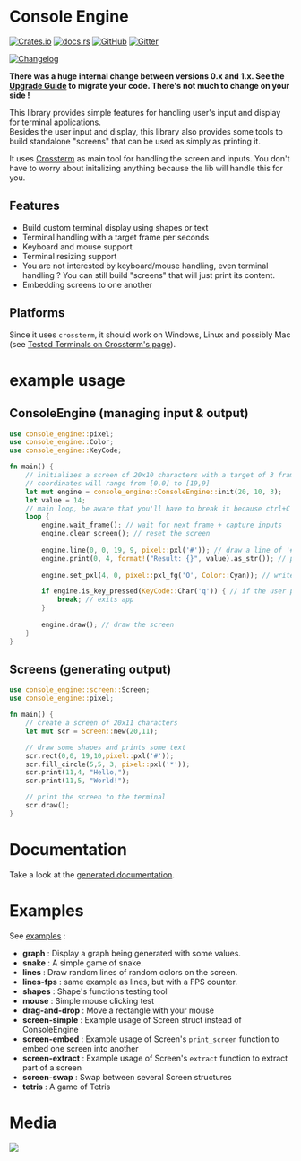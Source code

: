 # Console Engine

[![Crates.io](https://img.shields.io/crates/v/console_engine)](https://crates.io/crates/console_engine)
[![docs.rs](https://docs.rs/console_engine/badge.svg)](https://docs.rs/console_engine/)
[![GitHub](https://img.shields.io/github/license/VincentFoulon80/console_engine)](https://github.com/VincentFoulon80/console_engine/blob/master/LICENSE)
[![Gitter](https://badges.gitter.im/rs_console_engine/community.svg)](https://gitter.im/rs_console_engine/community?utm_source=badge&utm_medium=badge&utm_campaign=pr-badge)

[![Changelog](https://img.shields.io/badge/-changelog-informational)](https://github.com/VincentFoulon80/console_engine/releases)

**There was a huge internal change between versions 0.x and 1.x. See the [Upgrade Guide](https://github.com/VincentFoulon80/console_engine/blob/master/UPGRADE_1.0.md) to migrate your code. There's not much to change on your side !**

This library provides simple features for handling user's input and display for terminal applications.  
Besides the user input and display, this library also provides some tools to build standalone "screens" that can be used as simply as printing it.

It uses [Crossterm](https://crates.io/crates/crossterm) as main tool for handling the screen and inputs. You don't have to worry about initalizing anything because the lib will handle this for you.

## Features

- Build custom terminal display using shapes or text
- Terminal handling with a target frame per seconds
- Keyboard and mouse support
- Terminal resizing support
- You are not interested by keyboard/mouse handling, even terminal handling ? You can still build "screens" that will just print its content.
- Embedding screens to one another

## Platforms

Since it uses `crossterm`, it should work on Windows, Linux and possibly Mac (see [Tested Terminals on Crossterm's page](https://crates.io/crates/crossterm#tested-terminals)).

# example usage 

## ConsoleEngine (managing input & output)
```rust
use console_engine::pixel;
use console_engine::Color;
use console_engine::KeyCode;

fn main() {
    // initializes a screen of 20x10 characters with a target of 3 frames per second
    // coordinates will range from [0,0] to [19,9]
    let mut engine = console_engine::ConsoleEngine::init(20, 10, 3);
    let value = 14;
    // main loop, be aware that you'll have to break it because ctrl+C is captured
    loop {
        engine.wait_frame(); // wait for next frame + capture inputs
        engine.clear_screen(); // reset the screen
    
        engine.line(0, 0, 19, 9, pixel::pxl('#')); // draw a line of '#' from [0,0] to [19,9]
        engine.print(0, 4, format!("Result: {}", value).as_str()); // prints some value at [0,4]
    
        engine.set_pxl(4, 0, pixel::pxl_fg('O', Color::Cyan)); // write a majestic cyan 'O' at [4,0]

        if engine.is_key_pressed(KeyCode::Char('q')) { // if the user presses 'q' :
            break; // exits app
        }
    
        engine.draw(); // draw the screen
    }
}
```

## Screens (generating output)
```rust
use console_engine::screen::Screen;
use console_engine::pixel;

fn main() {
    // create a screen of 20x11 characters
    let mut scr = Screen::new(20,11);

    // draw some shapes and prints some text
    scr.rect(0,0, 19,10,pixel::pxl('#'));
    scr.fill_circle(5,5, 3, pixel::pxl('*'));
    scr.print(11,4, "Hello,");
    scr.print(11,5, "World!");

    // print the screen to the terminal
    scr.draw();
}
```

# Documentation

Take a look at the [generated documentation](https://docs.rs/console_engine/).

# Examples

See [examples](https://github.com/VincentFoulon80/console_engine/tree/master/examples) :
- **graph** : Display a graph being generated with some values.
- **snake** : A simple game of snake.
- **lines** : Draw random lines of random colors on the screen.
- **lines-fps** : same example as lines, but with a FPS counter.
- **shapes** : Shape's functions testing tool
- **mouse** : Simple mouse clicking test
- **drag-and-drop** : Move a rectangle with your mouse
- **screen-simple** : Example usage of Screen struct instead of ConsoleEngine
- **screen-embed** : Example usage of Screen's `print_screen` function to embed one screen into another
- **screen-extract** : Example usage of Screen's `extract` function to extract part of a screen
- **screen-swap** : Swap between several Screen structures
- **tetris** : A game of Tetris

# Media

![](https://raw.githubusercontent.com/VincentFoulon80/console_engine/master/docs/examples.gif)

